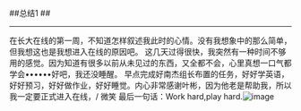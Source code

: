 ﻿##总结1 ##


---

 在长大在线的第一周，不知道怎样叙述我此时的心情。没有我想象中的那么简单，但我想这也是我想进入在线的原因吧。
这几天过得很快，我突然有一种时间不够用的感觉。因为知道有很多以前从未见过的东西，又全都不会，心里真想一口气都学会••••••好吧，我还没睡醒。
早点完成好南杰组长布置的任务，好好学英语，好好预习，好好做作业，好好睡觉。内心非常感谢叶彬，因为他老是帮助我，所以我一定要正式进入在线，/ 微笑
最后一句话：Work hard,play hard.![image][1]


  [1]: http://d.hiphotos.baidu.com/image/pic/item/08f790529822720edf67b5da71cb0a46f21fab61.jpg
